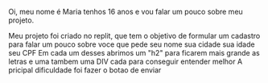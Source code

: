 Oi, meu nome é Maria tenhos 16 anos e vou falar um pouco sobre meu projeto.

Meu projeto foi criado no replit, que tem o objetivo de formular um cadastro para falar um pouco sobre voce que pede
seu nome 
sua cidade
sua idade 
seu CPF
Em cada um desses abrimos um "h2" para ficarem mais grande as letras e uma tambem uma DIV cada para conseguir entender melhor
A pricipal  dificuldade foi fazer o botao de enviar
